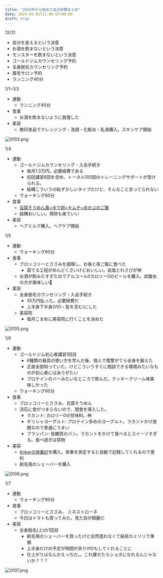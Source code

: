 ```yaml
---
title: "2024年から始めた自己研鑽まとめ"
date: 2024-01-01T11:46:57+09:00
draft: true
---
```


12/31
- 自分を変えるという決意
- お酒を飲まないという決意
- モンスターを飲まないという決意
- ゴールドジムカウンセリング予約
- 全身脱毛カウンセリング予約
- 眉毛サロン予約
- ランニング40分

1/1~1/3
- 運動
  - ランニング40分
- 食事
  - お酒を飲まないように我慢した
- 美容
  - 無印良品でクレンジング・洗顔・化粧水・乳液購入。スキンケア開始

![0103.png](./0103.png)

1/4
- 運動
  - ゴールドジムカウンセリング・入会手続き
    - 毎月1.3万円。必要経費である
    - 初回講習6回を含め、トータル100回のトレーニングサポートが受けられる。
    - 結構こういうの恥ずかしいタイプだけど、そんなこと言ってられない
  - ウォーキング60分
- 食事
  - [豆腐そうめん風+ゆで卵+キムチ+めかぶのご飯](https://youtube.com/shorts/8RqSWPNC4Zc?si=w7oZyz3j_PMvXqY8)
  - 結構おいしい。掃除も楽でいい
- 美容
  - ヘアミルク購入。ヘアケア開始

1/5
- 運動
  - ウォーキング60分
- 食事
  - ブロッコリーとささみを調理し、お昼と夜ご飯に食べた
    - 茹でる工程がめんどくさいけどおいしい。岩塩とわさびが神
  - お酒が飲みたすぎたのでアルコール0カロリー0のビールを購入。炭酸水の方が美味しい🥺
- 美容
  - 全身脱毛カウンセリング・入会手続き
    - 35万円払った。必要経費だ
    - 上半身下半身(VIO・髭を含む)にした
  - 美容院
    - 毎月こまめに美容院に行くことを決めた

![0105.png](./0105.png)


1/6
- 運動
  - ゴールドジム初心者講習1回目
    - 6種類の器具の使い方を学んだ後、個人で復讐がてら全身を鍛えた
    - 正直全部知っていた。けどこういうすぐに相談できる環境みたいなものが初心者にはありがたい
    - プロテインのバーみたいなところで飲んだ。クッキークリーム味美味しかった
  - ウォーキング60分
- 食事
  - ブロッコリーとささみ、豆腐そうめん
  - 流石に食がつまらないので、間食を導入した。
    - ラカント: カロリー0の甘味料。神
    - ギリシャヨーグルト: プロテイン多めのヨーグルト。ラカントかけ放題なので普通にうまい
    - ブランパン: 低糖質のパン。ラカントをかけて食べるとスイーツすぎる。食べ過ぎは禁物
- 美容
  - [Ankerの体重計](https://www.amazon.co.jp/Eufy-%E3%83%A6%E3%83%BC%E3%83%95%E3%82%A3-Pro%EF%BC%88%E4%BD%93%E9%87%8D%E4%BD%93%E7%B5%84%E6%88%90%E8%A8%88%EF%BC%89%E3%80%90%E3%82%A2%E3%83%97%E3%83%AA%E5%AF%BE%E5%BF%9C-Fitbit%E9%80%A3%E6%90%BA-3D%E3%83%A2%E3%83%87%E3%83%AB%E3%80%91%E3%83%96%E3%83%A9%E3%83%83%E3%82%AF/dp/B0BG5FJ33T/ref=asc_df_B0BG5FJ33T/?tag=jpgo-22&linkCode=df0&hvadid=622904596996&hvpos=&hvnetw=g&hvrand=13451867985342636963&hvpone=&hvptwo=&hvqmt=&hvdev=c&hvdvcmdl=&hvlocint=&hvlocphy=1009300&hvtargid=pla-2009843048557&psc=1&mcid=a7708800fd413146af546c71c53f5809)を購入。体重を測定すると自動で記録してくれるので便利
  - 剃毛用のシェーバーを購入

![0106.png](./0106.png)

1/7
- 運動
  - ウォーキング90分
- 食事
  - ブロッコリーとささみ、 ミネストローネ
  - 今日はトマトも買ってみた。見た目が綺麗だ
- 美容
  - 全身脱毛(上)の1回目
    - 剃毛用のシェーバーを買ったけど全然逸れなくて結局カミソリで準備
    - 上半身だけの予定が時間が余りVIOもしてくれることに
    - 仕上がりはなんかえっちだ。。これ痩せたらショタになれるんじゃないか？？？

![0107.png](./0107.png)
